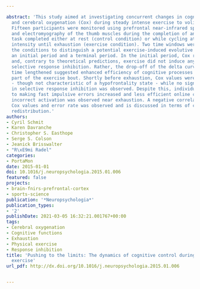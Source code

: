 ---
abstract: 'This study aimed at investigating concurrent changes in cognitive control
  and cerebral oxygenation (Cox) during steady intense exercise to volitional exhaustion.
  Fifteen participants were monitored using prefrontal near-infrared spectroscopy
  and electromyography of the thumb muscles during the completion of an Eriksen flanker
  task completed either at rest (control condition) or while cycling at a strenuous
  intensity until exhaustion (exercise condition). Two time windows were matched between
  the conditions to distinguish a potential exercise-induced evolutive cognitive effect:
  an initial period and a terminal period. In the initial period, Cox remained unaltered
  and, contrary to theoretical predictions, exercise did not induce any deficit in
  selective response inhibition. Rather, the drop-off of the delta curve as reaction
  time lengthened suggested enhanced efficiency of cognitive processes in the first
  part of the exercise bout. Shortly before exhaustion, Cox values were severely reduced
  - though not characteristic of a hypofrontality state - while no sign of deficit
  in selective response inhibition was observed. Despite this, individual''s susceptibility
  to making fast impulsive errors increased and less efficient online correction of
  incorrect activation was observed near exhaustion. A negative correlation between
  Cox values and error rate was observed and is discussed in terms of cerebral resources
  redistribution.'
authors:
- Cyril Schmit
- Karen Davranche
- Christopher S. Easthope
- Serge S. Colson
- Jeanick Brisswalter
- "R\xE9mi Radel"
categories:
- PortaMon
date: 2015-01-01
doi: 10.1016/j.neuropsychologia.2015.01.006
featured: false
projects:
- brain-fnirs-prefrontal-cortex
- sports-science
publication: '*Neuropsychologia*'
publication_types:
- '2'
publishDate: 2021-03-05 16:32:21.001767+00:00
tags:
- Cerebral oxygenation
- Cognitive functions
- Exhaustion
- Physical exercise
- Response inhibition
title: 'Pushing to the limits: The dynamics of cognitive control during exhausting
  exercise'
url_pdf: http://dx.doi.org/10.1016/j.neuropsychologia.2015.01.006

---
